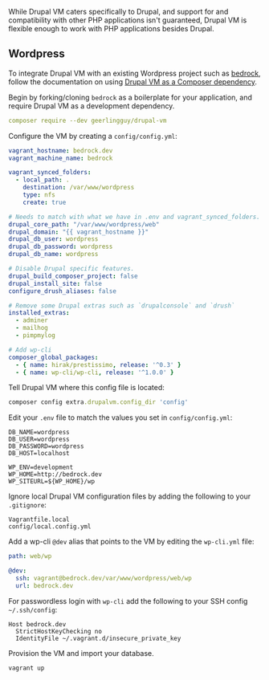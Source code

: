 While Drupal VM caters specifically to Drupal, and support for and compatibility with other PHP applications isn't guaranteed, Drupal VM is flexible enough to work with PHP applications besides Drupal.

## Wordpress

To integrate Drupal VM with an existing Wordpress project such as [bedrock](https://github.com/roots/bedrock), follow the documentation on using [Drupal VM as a Composer dependency](http://docs.drupalvm.com/en/latest/deployment/composer-dependency/).

Begin by forking/cloning `bedrock` as a boilerplate for your application, and require Drupal VM as a development dependency.

```yaml
composer require --dev geerlingguy/drupal-vm
```

Configure the VM by creating a `config/config.yml`:

```yaml
vagrant_hostname: bedrock.dev
vagrant_machine_name: bedrock

vagrant_synced_folders:
  - local_path: .
    destination: /var/www/wordpress
    type: nfs
    create: true

# Needs to match with what we have in .env and vagrant_synced_folders.
drupal_core_path: "/var/www/wordpress/web"
drupal_domain: "{{ vagrant_hostname }}"
drupal_db_user: wordpress
drupal_db_password: wordpress
drupal_db_name: wordpress

# Disable Drupal specific features.
drupal_build_composer_project: false
drupal_install_site: false
configure_drush_aliases: false

# Remove some Drupal extras such as `drupalconsole` and `drush`
installed_extras:
  - adminer
  - mailhog
  - pimpmylog

# Add wp-cli
composer_global_packages:
  - { name: hirak/prestissimo, release: '^0.3' }
  - { name: wp-cli/wp-cli, release: '^1.0.0' }
```

Tell Drupal VM where this config file is located:

```rb
composer config extra.drupalvm.config_dir 'config'
```

Edit your `.env` file to match the values you set in `config/config.yml`:

```
DB_NAME=wordpress
DB_USER=wordpress
DB_PASSWORD=wordpress
DB_HOST=localhost

WP_ENV=development
WP_HOME=http://bedrock.dev
WP_SITEURL=${WP_HOME}/wp
```

Ignore local Drupal VM configuration files by adding the following to your `.gitignore`:

```
Vagrantfile.local
config/local.config.yml
```

Add a wp-cli `@dev` alias that points to the VM by editing the `wp-cli.yml` file:

```yaml
path: web/wp

@dev:
  ssh: vagrant@bedrock.dev/var/www/wordpress/web/wp
  url: bedrock.dev
```

For passwordless login with `wp-cli` add the following to your SSH config `~/.ssh/config`:

```
Host bedrock.dev
  StrictHostKeyChecking no
  IdentityFile ~/.vagrant.d/insecure_private_key
```

Provision the VM and import your database.

```sh
vagrant up
```
